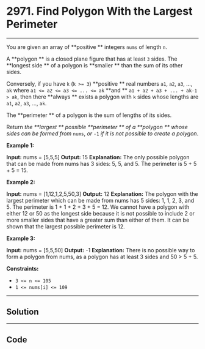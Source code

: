 # 2971. Find Polygon With the Largest Perimeter

---

You are given an array of **positive ** integers `nums` of length `n`.

A **polygon ** is a closed plane figure that has at least `3` sides. The **longest side ** of a polygon is **smaller ** than the sum of its other sides.

Conversely, if you have `k` (`k >= 3`) **positive ** real numbers `a1`, `a2`, `a3`, ..., `ak` where `a1 <= a2 <= a3 <= ... <= ak` **and ** `a1 + a2 + a3 + ... + ak-1 > ak`, then there **always ** exists a polygon with `k` sides whose lengths are `a1`, `a2`, `a3`, ..., `ak`.

The **perimeter ** of a polygon is the sum of lengths of its sides.

Return _the **largest ** possible **perimeter ** of a **polygon ** whose sides can be formed from_ `nums`, _or_ `-1` _if it is not possible to create a polygon_.

 

**Example 1:**


**Input:** nums = [5,5,5]
**Output:** 15
**Explanation:** The only possible polygon that can be made from nums has 3 sides: 5, 5, and 5. The perimeter is 5 + 5 + 5 = 15.


**Example 2:**


**Input:** nums = [1,12,1,2,5,50,3]
**Output:** 12
**Explanation:** The polygon with the largest perimeter which can be made from nums has 5 sides: 1, 1, 2, 3, and 5. The perimeter is 1 + 1 + 2 + 3 + 5 = 12.
We cannot have a polygon with either 12 or 50 as the longest side because it is not possible to include 2 or more smaller sides that have a greater sum than either of them.
It can be shown that the largest possible perimeter is 12.


**Example 3:**


**Input:** nums = [5,5,50]
**Output:** -1
**Explanation:** There is no possible way to form a polygon from nums, as a polygon has at least 3 sides and 50 > 5 + 5.


 

**Constraints:**

  * `3 <= n <= 105`
  * `1 <= nums[i] <= 109`

---

## Solution



---

## Code
```python


```